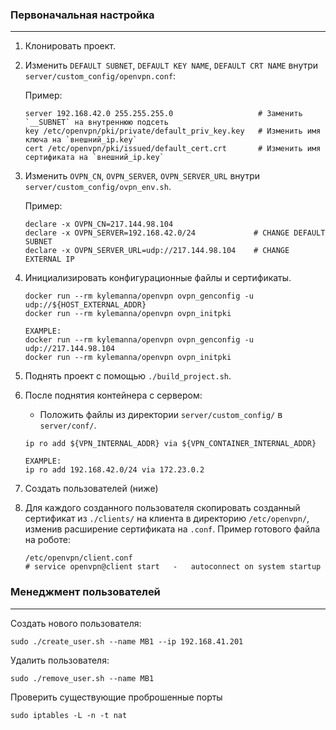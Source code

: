 ### Первоначальная настройка 
___

1. Клонировать проект.

2. Изменить `DEFAULT SUBNET`, `DEFAULT KEY NAME`, `DEFAULT CRT NAME`
внутри `server/custom_config/openvpn.conf`:

  
   Пример:

   ```
   server 192.168.42.0 255.255.255.0                   # Заменить `__SUBNET` на внутреннюю подсеть
   key /etc/openvpn/pki/private/default_priv_key.key   # Изменить имя ключа на `внешний_ip.key`
   cert /etc/openvpn/pki/issued/default_cert.crt       # Изменить имя cертификата на `внешний_ip.key`
   ```

3. Изменить `OVPN_CN`, `OVPN_SERVER`, `OVPN_SERVER_URL` внутри `server/custom_config/ovpn_env.sh`.

  
   Пример:

   ```
   declare -x OVPN_CN=217.144.98.104
   declare -x OVPN_SERVER=192.168.42.0/24             # CHANGE DEFAULT SUBNET
   declare -x OVPN_SERVER_URL=udp://217.144.98.104    # CHANGE EXTERNAL IP
   ```

3. Инициализировать конфигурационные файлы и сертификаты.
    
    ```
    docker run --rm kylemanna/openvpn ovpn_genconfig -u udp://${HOST_EXTERNAL_ADDR}
    docker run --rm kylemanna/openvpn ovpn_initpki
    
    EXAMPLE: 
    docker run --rm kylemanna/openvpn ovpn_genconfig -u udp://217.144.98.104
    docker run --rm kylemanna/openvpn ovpn_initpki
    ```

4. Поднять проект с помощью `./build_project.sh`.

5. После поднятия контейнера с сервером:

    * Положить файлы из директории `server/custom_config/` в `server/conf/`.
    
    ```
    ip ro add ${VPN_INTERNAL_ADDR} via ${VPN_CONTAINER_INTERNAL_ADDR}
    
    EXAMPLE: 
    ip ro add 192.168.42.0/24 via 172.23.0.2
   ``` 
   
6. Создать пользователей (ниже)

7. Для каждого созданного пользователя скопировать созданный сертификат из `./clients/` на 
клиента в директорию `/etc/openvpn/`, изменив расширение сертификата на `.conf`. 
Пример готового файла на роботе:
    
   ```
   /etc/openvpn/client.conf
   # service openvpn@client start   -   autoconnect on system startup
   ```
       
    
### Менеджмент пользователей 
___

Создать нового пользователя:
    
    sudo ./create_user.sh --name MB1 --ip 192.168.41.201

Удалить пользователя:
    
    sudo ./remove_user.sh --name MB1
    

Проверить существующие проброшенные порты

    sudo iptables -L -n -t nat    
    
